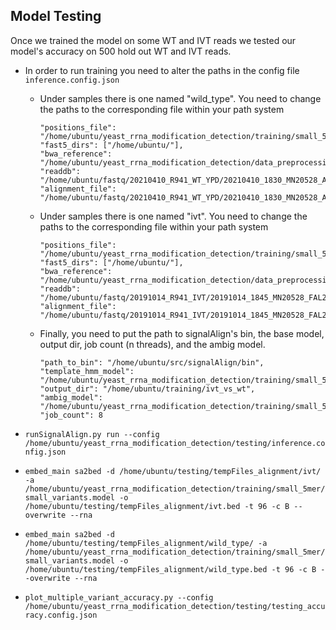 ## Model Testing

Once we trained the model on some WT and IVT reads we tested our model's accuracy on 500 hold out WT and IVT reads.

* In order to run training you need to alter the paths in the config file `inference.config.json`
    * Under samples there is one named "wild_type". You need to change the paths to the corresponding file within your path system
      ```
      "positions_file": "/home/ubuntu/yeast_rrna_modification_detection/training/small_5mer/yeast_18S_25S_modified.positions",
      "fast5_dirs": ["/home/ubuntu/"],
      "bwa_reference": "/home/ubuntu/yeast_rrna_modification_detection/data_preprocessing/reference/yeast_25S_18S.fa",
      "readdb": "/home/ubuntu/fastq/20210410_R941_WT_YPD/20210410_1830_MN20528_AGN282_f7dbe316/20210410_1830_MN20528_AGN282_f7dbe316.inference.readdb",
      "alignment_file": "/home/ubuntu/fastq/20210410_R941_WT_YPD/20210410_1830_MN20528_AGN282_f7dbe316/20210410_1830_MN20528_AGN282_f7dbe316.2308.sorted.bam",
      ```
    * Under samples there is one named "ivt". You need to change the paths to the corresponding file within your path system
      ```
      "positions_file": "/home/ubuntu/yeast_rrna_modification_detection/training/small_5mer/yeast_18S_25S_canonical.positions",
      "fast5_dirs": ["/home/ubuntu/"],
      "bwa_reference": "/home/ubuntu/yeast_rrna_modification_detection/data_preprocessing/reference/yeast_25S_18S.fa",
      "readdb": "/home/ubuntu/fastq/20191014_R941_IVT/20191014_1845_MN20528_FAL23261_9a8cb226/20191014_1845_MN20528_FAL23261_9a8cb226.inference.readdb",
      "alignment_file": "/home/ubuntu/fastq/20191014_R941_IVT/20191014_1845_MN20528_FAL23261_9a8cb226/20191014_1845_MN20528_FAL23261_9a8cb226.2308.sorted.bam",
      ```
    * Finally, you need to put the path to signalAlign's bin, the base model, output dir, job count (n threads), and the ambig model.
      ```
      "path_to_bin": "/home/ubuntu/src/signalAlign/bin",
      "template_hmm_model": "/home/ubuntu/yeast_rrna_modification_detection/training/small_5mer/rna_r94_5mer_ACGTabc.model",
      "output_dir": "/home/ubuntu/training/ivt_vs_wt",
      "ambig_model": "/home/ubuntu/yeast_rrna_modification_detection/training/small_5mer/small_variants.model",
      "job_count": 8
      ```

* `runSignalAlign.py run --config /home/ubuntu/yeast_rrna_modification_detection/testing/inference.config.json`
* `embed_main sa2bed -d /home/ubuntu/testing/tempFiles_alignment/ivt/ -a /home/ubuntu/yeast_rrna_modification_detection/training/small_5mer/small_variants.model -o /home/ubuntu/testing/tempFiles_alignment/ivt.bed -t 96 -c B --overwrite --rna`
* `embed_main sa2bed -d /home/ubuntu/testing/tempFiles_alignment/wild_type/ -a /home/ubuntu/yeast_rrna_modification_detection/training/small_5mer/small_variants.model -o /home/ubuntu/testing/tempFiles_alignment/wild_type.bed -t 96 -c B --overwrite --rna`
* `plot_multiple_variant_accuracy.py --config /home/ubuntu/yeast_rrna_modification_detection/testing/testing_accuracy.config.json`